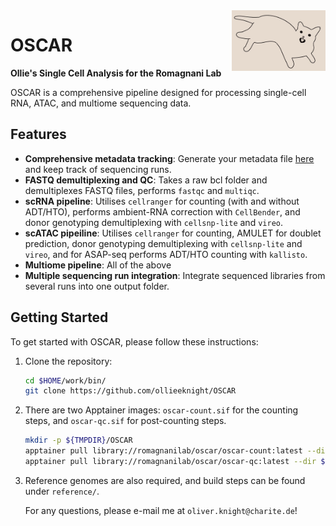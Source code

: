 <img align="right" width="150" src="docs/files/oscar.jpg" alt="OSCAR Logo">

# OSCAR

**Ollie's Single Cell Analysis for the Romagnani Lab**

OSCAR is a comprehensive pipeline designed for processing single-cell RNA, ATAC, and multiome sequencing data.

## Features
- **Comprehensive metadata tracking**: Generate your metadata file [here](https://ollieeknight.github.io/OSCAR/) and keep track of sequencing runs.
- **FASTQ demultiplexing and QC**: Takes a raw bcl folder and demultiplexes FASTQ files, performs `fastqc` and `multiqc`.
- **scRNA pipeline**: Utilises `cellranger` for counting (with and without ADT/HTO), performs ambient-RNA correction with `CellBender`, and donor genotyping demultiplexing with `cellsnp-lite` and `vireo`.
- **scATAC pipeiline**: Utilises `cellranger` for counting, AMULET for doublet prediction, donor genotyping demultiplexing with `cellsnp-lite` and `vireo`, and for ASAP-seq performs ADT/HTO counting with `kallisto`.
- **Multiome pipeline**: All of the above
- **Multiple sequencing run integration**: Integrate sequenced libraries from several runs into one output folder.

## Getting Started

To get started with OSCAR, please follow these instructions:

1. Clone the repository:
   ```bash
   cd $HOME/work/bin/
   git clone https://github.com/ollieeknight/OSCAR
   ```

2. There are two Apptainer images: `oscar-count.sif` for the counting steps, and `oscar-qc.sif` for post-counting steps.
   ```bash
   mkdir -p ${TMPDIR}/OSCAR
   apptainer pull library://romagnanilab/oscar/oscar-count:latest --dir ${TMPDIR}/OSCAR/
   apptainer pull library://romagnanilab/oscar/oscar-qc:latest --dir ${TMPDIR}/OSCAR/
   ```

3. Reference genomes are also required, and build steps can be found under `reference/`.

   For any questions, please e-mail me at `oliver.knight@charite.de`!
